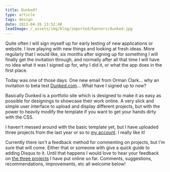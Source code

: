 ```yaml
---
title: Dunked?
type: article
tags: design
date: 2013-04-26 13:52:48
leadImage: /_assets/img/blog/imported/banners/dunked.jpg
---
```

<p> Quite often I will sign myself up for early testing of new applications or website. I love playing with new things and looking at fresh ideas. More regularly that I would like, six months after signing up for something I will finally get the invitation through, and normally after all that time I will have no idea what it was I signed up for, why I did it, or what the app does in the first place.</p><p> Today was one of those days. One new email from Orman Clark... why an invitation to beta test <a href="http://dunked.com?ref=jidaab" target="_blank">Dunked.com</a>... What have I signed up to now?</p><p> Basically Dunked is a portfolio site which is designed to make it as easy as possible for designings to showcase their work online. A very slick and simple user interface to upload and display different projects, but with the power to heavily modify the template if you want to get your hands dirty with the CSS.</p><p> I haven&#39;t messed around with the basic template yet, but I have uploaded three projects from the last year or so to <a href="http://jamesdoc.dunked.com/" target="_blank">my account</a>. I really like it!</p><p> Currently there isn&#39;t a feedback method for commenting on projects, but I&#39;m sure that will come. Either that or someone with give a quick guide to adding Disqus to it. Until that happens I would love to hear your feedback on <a href="http://jamesdoc.dunked.com/" target="_blank">the three projects</a> I have put online so far. Comments, suggestions, recommendations, improvements, etc all welcome below!</p>
